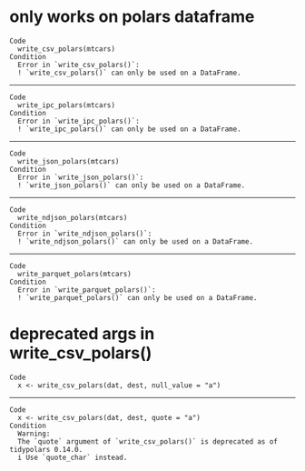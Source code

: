 # only works on polars dataframe

    Code
      write_csv_polars(mtcars)
    Condition
      Error in `write_csv_polars()`:
      ! `write_csv_polars()` can only be used on a DataFrame.

---

    Code
      write_ipc_polars(mtcars)
    Condition
      Error in `write_ipc_polars()`:
      ! `write_ipc_polars()` can only be used on a DataFrame.

---

    Code
      write_json_polars(mtcars)
    Condition
      Error in `write_json_polars()`:
      ! `write_json_polars()` can only be used on a DataFrame.

---

    Code
      write_ndjson_polars(mtcars)
    Condition
      Error in `write_ndjson_polars()`:
      ! `write_ndjson_polars()` can only be used on a DataFrame.

---

    Code
      write_parquet_polars(mtcars)
    Condition
      Error in `write_parquet_polars()`:
      ! `write_parquet_polars()` can only be used on a DataFrame.

# deprecated args in write_csv_polars()

    Code
      x <- write_csv_polars(dat, dest, null_value = "a")

---

    Code
      x <- write_csv_polars(dat, dest, quote = "a")
    Condition
      Warning:
      The `quote` argument of `write_csv_polars()` is deprecated as of tidypolars 0.14.0.
      i Use `quote_char` instead.

